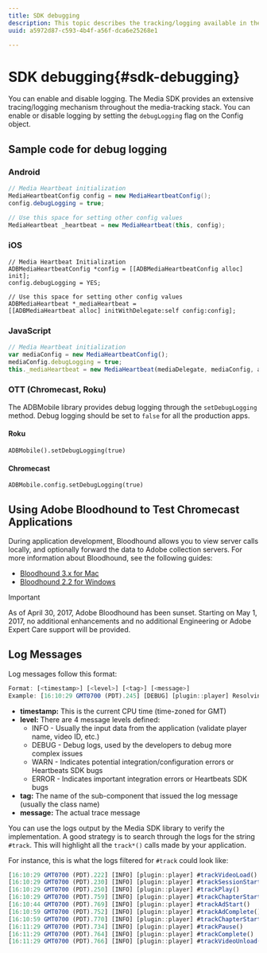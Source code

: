 ```yaml
---
title: SDK debugging
description: This topic describes the tracking/logging available in the Media SDK.
uuid: a5972d87-c593-4b4f-a56f-dca6e25268e1

---
```


# SDK debugging{#sdk-debugging}

You can enable and disable logging. The Media SDK provides an extensive tracing/logging mechanism throughout the media-tracking stack. You can enable or disable logging by setting the `debugLogging` flag on the Config object.

## Sample code for debug logging

### Android

```java
// Media Heartbeat initialization 
MediaHeartbeatConfig config = new MediaHeartbeatConfig(); 
config.debugLogging = true; 

// Use this space for setting other config values 
MediaHeartbeat _heartbeat = new MediaHeartbeat(this, config); 
```

### iOS

```
// Media Heartbeat Initialization 
ADBMediaHeartbeatConfig *config = [[ADBMediaHeartbeatConfig alloc] init]; 
config.debugLogging = YES; 

// Use this space for setting other config values 
ADBMediaHeartbeat *_mediaHeartbeat =  
[[ADBMediaHeartbeat alloc] initWithDelegate:self config:config]; 
```

### JavaScript

```js
// Media Heartbeat initialization 
var mediaConfig = new MediaHeartbeatConfig(); 
mediaConfig.debugLogging = true; 
this._mediaHeartbeat = new MediaHeartbeat(mediaDelegate, mediaConfig, appMeasurement); 
```

### OTT (Chromecast, Roku) 

The ADBMobile library provides debug logging through the `setDebugLogging` method. Debug logging should be set to `false` for all the production apps.

#### Roku

```    
ADBMobile().setDebugLogging(true)
```    

#### Chromecast

```    
ADBMobile.config.setDebugLogging(true)
```

## Using Adobe Bloodhound to Test Chromecast Applications 

During application development, Bloodhound allows you to view server calls locally, and optionally forward the data to Adobe collection servers. For more information about Bloodhound, see the following guides:

* [Bloodhound 3.x for Mac](https://marketing.adobe.com/resources/help/en_US/mobile/bloodhound/) 
* [Bloodhound 2.2 for Windows](https://www.google.com/url?sa=t&rct=j&q=&esrc=s&source=web&cd=3&cad=rja&uact=8&ved=0ahUKEwjil9aM87jRAhUExlQKHTYZCjoQFggoMAI&url=https%3A%2F%2Fmarketing.adobe.com%2Fresources%2Fhelp%2Fen_US%2Fmobile%2Fbloodhound_win_2x%2F&usg=AFQjCNEW-gZp1IdbifWFDgDNEaQcGlBobg&sig2=K0waTKxdMj_2kfNXdMI2yg)

>[!IMPORTANT]
>
>As of April 30, 2017, Adobe Bloodhound has been sunset. Starting on May 1, 2017, no additional enhancements and no additional Engineering or Adobe Expert Care support will be provided.

## Log Messages

Log messages follow this format: 

```js
Format: [<timestamp>] [<level>] [<tag>] [<message>] 
Example: [16:10:29 GMT­0700 (PDT).245] [DEBUG] [plugin::player] Resolving qos.startupTime: 0
```

* **timestamp:** This is the current CPU time (time-zoned for GMT) 
* **level:** There are 4 message levels defined:
   * INFO - Usually the input data from the application (validate player name, video ID, etc.) 
   * DEBUG - Debug logs, used by the developers to debug more complex issues 
   * WARN - Indicates potential integration/configuration errors or Heartbeats SDK bugs 
   * ERROR - Indicates important integration errors or Heartbeats SDK bugs
* **tag:** The name of the sub-component that issued the log message (usually the class name) 
* **message:** The actual trace message

You can use the logs output by the Media SDK library to verify the implementation. A good strategy is to search through the logs for the string `#track`. This will highlight all the `track*()` calls made by your application.

For instance, this is what the logs filtered for `#track` could look like: 

```js
[16:10:29 GMT­0700 (PDT).222] [INFO] [plugin::player] #trackVideoLoad() 
[16:10:29 GMT­0700 (PDT).230] [INFO] [plugin::player] #trackSessionStart() 
[16:10:29 GMT­0700 (PDT).250] [INFO] [plugin::player] #trackPlay() 
[16:10:29 GMT­0700 (PDT).759] [INFO] [plugin::player] #trackChapterStart() 
[16:10:44 GMT­0700 (PDT).769] [INFO] [plugin::player] #trackAdStart() 
[16:10:59 GMT­0700 (PDT).752] [INFO] [plugin::player] #trackAdComplete() 
[16:10:59 GMT­0700 (PDT).770] [INFO] [plugin::player] #trackChapterStart() 
[16:11:29 GMT­0700 (PDT).734] [INFO] [plugin::player] #trackPause() 
[16:11:29 GMT­0700 (PDT).764] [INFO] [plugin::player] #trackComplete() 
[16:11:29 GMT­0700 (PDT).766] [INFO] [plugin::player] #trackVideoUnload()
```

